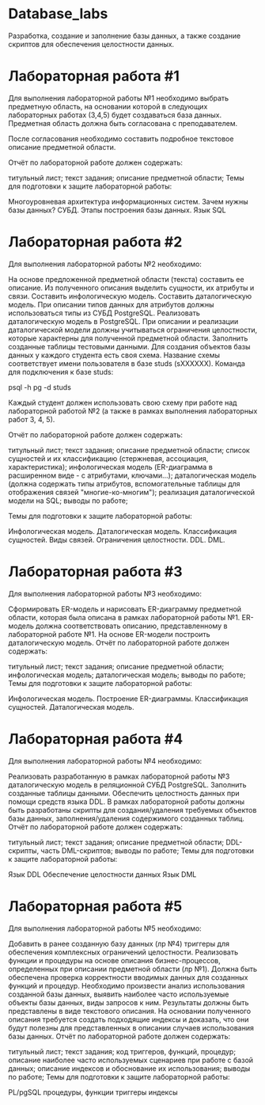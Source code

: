 # Database_labs
Разработка, создание и заполнение базы данных, а также создание скриптов для обеспечения целостности данных.

# Лабораторная работа #1
Для выполнения лабораторной работы №1 необходимо выбрать предметную область, на основании которой в следующих лабораторных работах (3,4,5) будет создаваться база данных. Предметная область должна быть согласована с преподавателем.

После согласования необходимо составить подробное текстовое описание предметной области.

Отчёт по лабораторной работе должен содержать:

титульный лист;
текст задания;
описание предметной области;
Темы для подготовки к защите лабораторной работы:

Многоуровневая архитектура информационных систем.
Зачем нужны базы данных?
СУБД.
Этапы построения базы данных.
Язык SQL


# Лабораторная работа #2
Для выполнения лабораторной работы №2 необходимо:

На основе предложенной предметной области (текста) составить ее описание. Из полученного описания выделить сущности, их атрибуты и связи.
Составить инфологическую модель.
Составить даталогическую модель. При описании типов данных для атрибутов должны использоваться типы из СУБД PostgreSQL.
Реализовать даталогическую модель в PostgreSQL. При описании и реализации даталогической модели должны учитываться ограничения целостности, которые характерны для полученной предметной области.
Заполнить созданные таблицы тестовыми данными.
Для создания объектов базы данных у каждого студента есть своя схема. Название схемы соответствует имени пользователя в базе studs (sXXXXXX). Команда для подключения к базе studs:

psql -h pg -d studs

Каждый студент должен использовать свою схему при работе над лабораторной работой №2 (а также в рамках выполнения лабораторных работ 3, 4, 5).

Отчёт по лабораторной работе должен содержать:

титульный лист;
текст задания;
описание предметной области;
список сущностей и их классификацию (стержневая, ассоциация, характеристика);
инфологическая модель (ER-диаграмма в расширенном виде - с атрибутами, ключами...);
даталогическая модель (должна содержать типы атрибутов, вспомогательные таблицы для отображения связей "многие-ко-многим");
реализация даталогической модели на SQL;
выводы по работе;

Темы для подготовки к защите лабораторной работы:

Инфологическая модель.
Даталогическая модель.
Классификация сущностей.
Виды связей.
Ограничения целостности.
DDL.
DML.


# Лабораторная работа #3
Для выполнения лабораторной работы №3 необходимо:

Сформировать ER-модель и нарисовать ER-диаграмму предметной области, которая была описана в рамках лабораторной работы №1. ER-модель должна соответствовать описанию, представленному в лабораторной работе №1.
На основе ER-модели построить даталогическую модель.
Отчёт по лабораторной работе должен содержать:

титульный лист;
текст задания;
описание предметной области;
инфологическая модель;
даталогическая модель;
выводы по работе;
Темы для подготовки к защите лабораторной работы:

Инфологическая модель.
Построение ER-диаграммы.
Классификация сущностей.
Даталогическая модель.


# Лабораторная работа #4
Для выполнения лабораторной работы №4 необходимо:

Реализовать разработанную в рамках лабораторной работы №3 даталогическую модель в реляционной СУБД PostgreSQL.
Заполнить созданные таблицы данными.
Обеспечить целостность данных при помощи средств языка DDL.
В рамках лабораторной работы должны быть разработаны скрипты для создания/удаления требуемых объектов базы данных, заполнения/удаления содержимого созданных таблиц.
Отчёт по лабораторной работе должен содержать:

титульный лист;
текст задания;
описание предметной области;
DDL-скрипты, часть DML-скриптов;
выводы по работе;
Темы для подготовки к защите лабораторной работы:

Язык DDL
Обеспечение целостности данных
Язык DML


# Лабораторная работа #5
Для выполнения лабораторной работы №5 необходимо:

Добавить в ранее созданную базу данных (лр №4) триггеры для обеспечения комплексных ограничений целостности.
Реализовать функции и процедуры на основе описания бизнес-процессов, определенных при описании предметной области (лр №1). Должна быть обеспечена проверка корректности вводимых данных для созданных функций и процедур.
Необходимо произвести анализ использования созданной базы данных, выявить наиболее часто используемые объекты базы данных, виды запросов к ним. Результаты должны быть представлены в виде текстового описания.
На основании полученного описания требуется создать подходящие индексы и доказать, что они будут полезны для представленных в описании случаев использования базы данных.
Отчёт по лабораторной работе должен содержать:

титульный лист;
текст задания;
код триггеров, функций, процедур;
описание наиболее часто используемых сценариев при работе с базой данных;
описание индексов и обоснование их использования;
выводы по работе;
Темы для подготовки к защите лабораторной работы:

PL/pgSQL
процедуры, функции
триггеры
индексы
